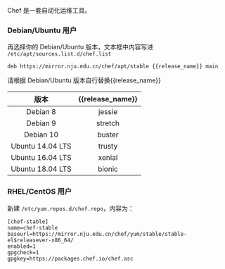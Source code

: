 Chef 是一套自动化运维工具。

### Debian/Ubuntu 用户

再选择你的 Debian/Ubuntu 版本，文本框中内容写进 `/etc/apt/sources.list.d/chef.list`

```
deb https://mirror.nju.edu.cn/chef/apt/stable {{release_name}} main
```

请根据 Debian/Ubuntu 版本自行替换{{release_name}}

|  版本 | {{release_name}} | 
| :----: | :----: | 
| Debian 8   |  jessie         | 
| Debian 9   |  stretch        | 
| Debian 10  |  buster         | 
| Ubuntu 14.04 LTS | trusty |
| Ubuntu 16.04 LTS | xenial |
| Ubuntu 18.04 LTS | bionic |

### RHEL/CentOS 用户

新建 `/etc/yum.repos.d/chef.repo`，内容为：

```
[chef-stable]
name=chef-stable
baseurl=https://mirror.nju.edu.cn/chef/yum/stable/stable-el$releasever-x86_64/
enabled=1
gpgcheck=1
gpgkey=https://packages.chef.io/chef.asc
```